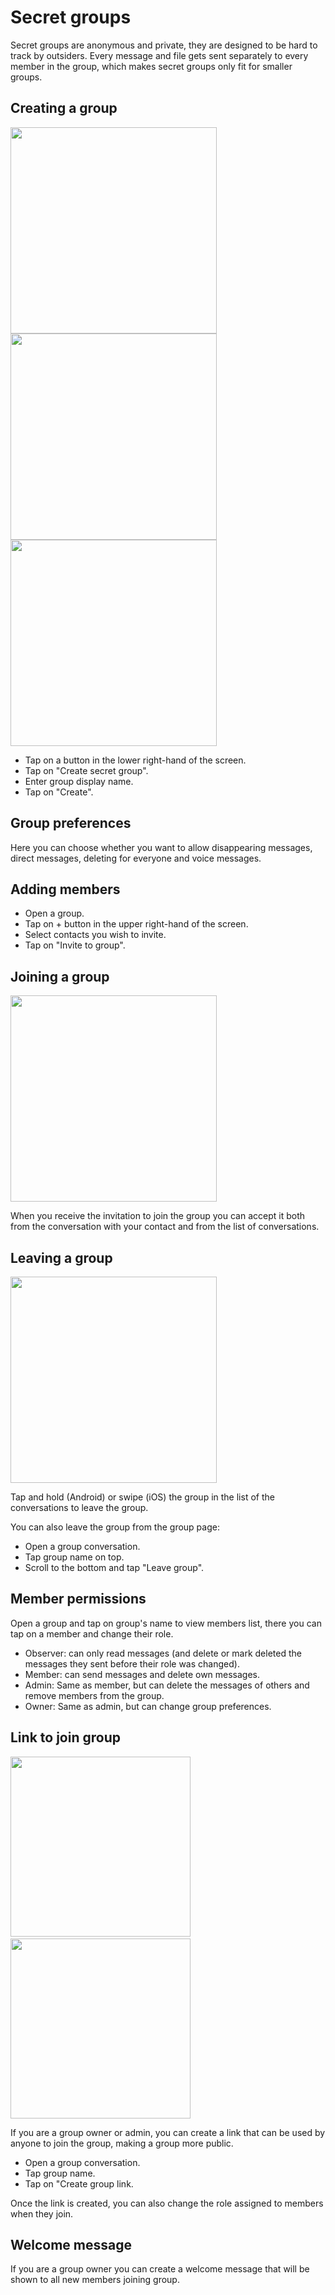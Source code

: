 # Secret groups

Secret groups are anonymous and private, they are designed to be hard to track by outsiders. Every message and file gets sent separately to every member in the group, which makes secret groups only fit for smaller groups.

## Creating a group

<img src="../../blog/images/20220808-group1.png" width="330"> <img src="../../blog/images/20220808-group2.png" width="330"> <img src="../../blog/images/20220808-group3.png" width="330">

- Tap on a button in the lower right-hand of the screen.
- Tap on "Create secret group".
- Enter group display name.
- Tap on "Create".

## Group preferences

Here you can choose whether you want to allow disappearing messages, direct messages, deleting for everyone and voice messages.

## Adding members

- Open a group.
- Tap on + button in the upper right-hand of the screen.
- Select contacts you wish to invite.
- Tap on "Invite to group".

## Joining a group

<img src="../../blog/images/20220723-group-invite.png" width="330">

When you receive the invitation to join the group you can accept it both from the conversation with your contact and from the list of conversations.

## Leaving a group

<img src="../../blog/images/20220723-group-leave.png" width="330">

Tap and hold (Android) or swipe (iOS) the group in the list of the conversations to leave the group.

You can also leave the group from the group page:

- Open a group conversation.
- Tap group name on top.
- Scroll to the bottom and tap "Leave group".

## Member permissions

Open a group and tap on group's name to view members list, there you can tap on a member and change their role.

- Observer: can only read messages (and delete or mark deleted the messages they sent before their role was changed).
- Member: can send messages and delete own messages.
- Admin: Same as member, but can delete the messages of others and remove members from the group.
- Owner: Same as admin, but can change group preferences.

## Link to join group

<img src="../../blog/images/20221108-group1.png" width="288"> &nbsp;&nbsp; <img src="../../blog/images/20221108-group2.png" width="288">

If you are a group owner or admin, you can create a link that can be used by anyone to join the group, making a group more public.

- Open a group conversation.
- Tap group name.
- Tap on "Create group link.

Once the link is created, you can also change the role assigned to members when they join.

## Welcome message

If you are a group owner you can create a welcome message that will be shown to all new members joining group.
